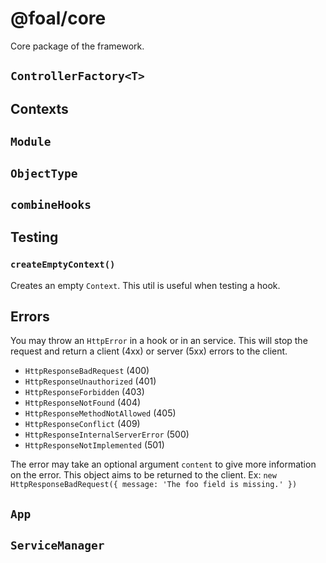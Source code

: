 # @foal/core

Core package of the framework.

## `ControllerFactory<T>`

## Contexts

## `Module`

## `ObjectType`

## `combineHooks`

## Testing

### `createEmptyContext()`

Creates an empty `Context`. This util is useful when testing a hook.

## Errors

You may throw an `HttpError` in a hook or in an service. This will stop the request and return a client (4xx) or server (5xx) errors to the client.

- `HttpResponseBadRequest` (400)
- `HttpResponseUnauthorized` (401)
- `HttpResponseForbidden` (403)
- `HttpResponseNotFound` (404)
- `HttpResponseMethodNotAllowed` (405)
- `HttpResponseConflict` (409)
- `HttpResponseInternalServerError` (500)
- `HttpResponseNotImplemented` (501)

The error may take an optional argument `content` to give more information on the error. This object aims to be returned to the client. Ex: `new HttpResponseBadRequest({ message: 'The foo field is missing.' })`

## `App`

## `ServiceManager`